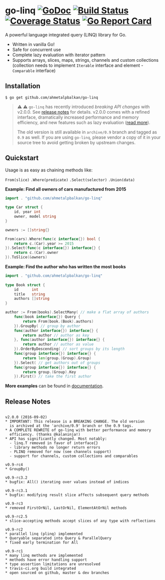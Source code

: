 # go-linq [![GoDoc](https://godoc.org/github.com/ahmetalpbalkan/go-linq?status.svg)](https://godoc.org/github.com/ahmetalpbalkan/go-linq) [![Build Status](https://travis-ci.org/ahmetalpbalkan/go-linq.svg?branch=master)](https://travis-ci.org/ahmetalpbalkan/go-linq) [![Coverage Status](https://coveralls.io/repos/github/ahmetalpbalkan/go-linq/badge.svg?branch=master)](https://coveralls.io/github/ahmetalpbalkan/go-linq?branch=master) [![Go Report Card](https://goreportcard.com/badge/github.com/ahmetalpbalkan/go-linq)](https://goreportcard.com/report/github.com/ahmetalpbalkan/go-linq)
A powerful language integrated query (LINQ) library for Go.
* Written in vanilla Go!
* Safe for concurrent use
* Complete lazy evaluation with iterator pattern
* Supports arrays, slices, maps, strings, channels and custom collections
(collection needs to implement `Iterable` interface and element - `Comparable`
interface)

## Installation

    $ go get github.com/ahmetalpbalkan/go-linq

> :warning: :warning: `go-linq` has recently introduced _breaking API changes_
> with v2.0.0. See [release notes](#release-notes) for details. v2.0.0 comes with
> a refined interface, dramatically increased performance and memory efficiency,
> and new features such as lazy evaluation ([read more](http://kalan.rocks/2016/07/16/manipulating-data-with-iterators-in-go/)).
>
> The old version is still available in `archive/0.9` branch and tagged as `0.9`
> as well. If you are using `go-linq`, please vendor a copy of it in your
> source tree to avoid getting broken by upstream changes.

## Quickstart

Usage is as easy as chaining methods like:

`From(slice)` `.Where(predicate)` `.Select(selector)` `.Union(data)` 

**Example: Find all owners of cars manufactured from 2015**
```go
import . "github.com/ahmetalpbalkan/go-linq"
	
type Car struct {
    id, year int
    owner, model string
}

owners := []string{}

From(cars).Where(func(c interface{}) bool {
	return c.(Car).year >= 2015
}).Select(func(c interface{}) interface{} {
	return c.(Car).owner
}).ToSlice(&owners)
```

**Example: Find the author who has written the most books**
```go
import . "github.com/ahmetalpbalkan/go-linq"
	
type Book struct {
	id      int
	title   string
	authors []string
}

author := From(books).SelectMany( // make a flat array of authors
	func(book interface{}) Query {
		return From(book.(Book).authors)
	}).GroupBy( // group by author
	func(author interface{}) interface{} {
		return author // author as key
	}, func(author interface{}) interface{} {
		return author // author as value
	}).OrderByDescending( // sort groups by its length
	func(group interface{}) interface{} {
		return len(group.(Group).Group)
	}).Select( // get authors out of groups
	func(group interface{}) interface{} {
		return group.(Group).Key
	}).First() // take the first author
```

**More examples** can be found in [documentation](https://godoc.org/github.com/ahmetalpbalkan/go-linq).

## Release Notes
~~~

v2.0.0 (2016-09-02)
* IMPORTANT: This release is a BREAKING CHANGE. The old version
  is archived at the 'archive/0.9' branch or the 0.9 tags.
* A COMPLETE REWRITE of go-linq with better performance and memory
  efficiency. (thanks @kalaninja!)
* API has significantly changed. Most notably:
  - linq.T removed in favor of interface{}
  - library methods no longer return errors 
  - PLINQ removed for now (see channels support)
  - support for channels, custom collections and comparables

v0.9-rc4
* GroupBy()

v0.9-rc3.2
* bugfix: All() iterating over values instead of indices

v0.9-rc3.1
* bugfix: modifying result slice affects subsequent query methods

v0.9-rc3
* removed FirstOrNil, LastOrNil, ElementAtOrNil methods 

v0.9-rc2.5
* slice-accepting methods accept slices of any type with reflections

v0.9-rc2
* parallel linq (plinq) implemented
* Queryable separated into Query & ParallelQuery
* fixed early termination for All

v0.9-rc1
* many linq methods are implemented
* methods have error handling support
* type assertion limitations are unresolved
* travis-ci.org build integrated
* open sourced on github, master & dev branches
~~~
